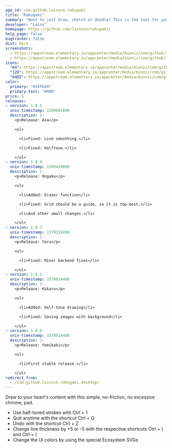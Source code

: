 ```yaml
---
app_id: com.github.lainsce.rakugaki
title: "Rakugaki"
summary: "Want to just draw, sketch or doodle? This is the tool for you."
developer: "Lains"
homepage: https://github.com/lainsce/rakugaki/
help_page: false
bugtracker: false
dist: hera
screenshots:
  - https://appstream.elementary.io/appcenter/media/bionic/com/github/lainsce.rakugaki/DEACFE3E6189F40B5318DBCDF0C30E3A/screenshots/image-1_orig.png
  - https://appstream.elementary.io/appcenter/media/bionic/com/github/lainsce.rakugaki/DEACFE3E6189F40B5318DBCDF0C30E3A/screenshots/image-2_orig.png
icons:
  "64": https://appstream.elementary.io/appcenter/media/bionic/com/github/lainsce.rakugaki/DEACFE3E6189F40B5318DBCDF0C30E3A/icons/64x64/com.github.lainsce.rakugaki_com.github.lainsce.rakugaki.png
  "128": https://appstream.elementary.io/appcenter/media/bionic/com/github/lainsce.rakugaki/DEACFE3E6189F40B5318DBCDF0C30E3A/icons/128x128/com.github.lainsce.rakugaki_com.github.lainsce.rakugaki.png
  "64@2": https://appstream.elementary.io/appcenter/media/bionic/com/github/lainsce.rakugaki/DEACFE3E6189F40B5318DBCDF0C30E3A/icons/64x64@2/com.github.lainsce.rakugaki_com.github.lainsce.rakugaki.png
color:
  primary: "#1EFE89"
  primary-text: "#000"
price: 5
releases:
- version: 1.0.5
  unix-timestamp: 1580601600
  description: |-
    <p>Release: Asa</p>

    <ul>

      <li>Fixed: Line smoothing.</li>

      <li>Fixed: Halftone.</li>

    </ul>
- version: 1.0.4
  unix-timestamp: 1580428800
  description: |-
    <p>Release: Ongaku</p>

    <ul>

      <li>Added: Eraser function</li>

      <li>Fixed: Grid should be a guide, so it is top-most.</li>

      <li>And other small changes.</li>

    </ul>
- version: 1.0.3
  unix-timestamp: 1579219200
  description: |-
    <p>Release: Yoru</p>

    <ul>

      <li>Fixed: Minor backend fixes</li>

    </ul>
- version: 1.0.2
  unix-timestamp: 1578614400
  description: |-
    <p>Release: Hikaru</p>

    <ul>

      <li>Added: Half-tone drawing</li>

      <li>Fixed: Saving images with background</li>

    </ul>
- version: 1.0.0
  unix-timestamp: 1578614400
  description: |-
    <p>Release: Yomikaki</p>

    <ul>

      <li>First stable release.</li>

    </ul>
redirect_from:
  - /com.github.lainsce.rakugaki.desktop/
---
```


<p>Draw to your heart&apos;s content with this simple, no-friction, no excessive chrome, pad.</p>
<ul>
  <li>Use half-toned strokes with Ctrl + 1</li>
  <li>Quit anytime with the shortcut Ctrl + Q</li>
  <li>Undo with the shortcut Ctrl + Z</li>
  <li>Change line thickness by +5 or -5 with the respective shortcuts Ctrl + ) and Ctrl + (</li>
  <li>Change the UI colors by using the special Ecosystem SVGs</li>
</ul>